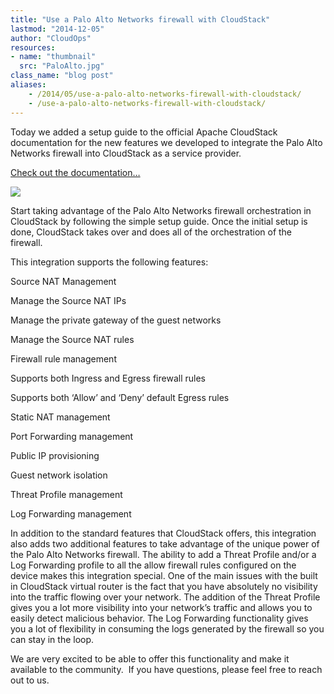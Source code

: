 ```yaml
---
title: "Use a Palo Alto Networks firewall with CloudStack"
lastmod: "2014-12-05"
author: "CloudOps"
resources:
- name: "thumbnail"
  src: "PaloAlto.jpg"
class_name: "blog post"
aliases:
    - /2014/05/use-a-palo-alto-networks-firewall-with-cloudstack/
    - /use-a-palo-alto-networks-firewall-with-cloudstack/
---
```


<p>Today we added a setup guide to the official Apache CloudStack documentation for the new features we developed to integrate the Palo Alto Networks firewall into CloudStack as a service provider.</p>

<p><a href="http://docs.cloudstack.apache.org/en/latest/adminguide/networking/palo_alto_config.html" target="_blank" rel="noopener noreferrer">Check out the documentation…</a></p>

<img src="/images/blog/post/palo_alto_design_22.png" class="main-blog-image">

<p>Start taking advantage of the Palo Alto Networks firewall orchestration in CloudStack by following the simple setup guide. Once the initial setup is done, CloudStack takes over and does all of the orchestration of the firewall.</p>

<p>This integration supports the following features:</p>

<div class="tabbed-text">
<p>Source NAT Management
<div class="tabbed-text">
<p>Manage the Source NAT IPs</p>
<p>Manage the private gateway of the guest networks</p>
<p>Manage the Source NAT rules</p>
</div>
</p>
<p>Firewall rule management
<div class="tabbed-text">
<p>Supports both Ingress and Egress firewall rules</p>
<p>Supports both ‘Allow’ and ‘Deny’ default Egress rules</p>
</div>
</p>
<p>Static NAT management</p>
<p>Port Forwarding management</p>
<p>Public IP provisioning</p>
<p>Guest network isolation</p>
<p>Threat Profile management</p>
<p>Log Forwarding management</p>
</div>

<p>In addition to the standard features that CloudStack offers, this integration also adds two additional features to take advantage of the unique power of the Palo Alto Networks firewall. The ability to add a Threat Profile and/or a Log Forwarding profile to all the allow firewall rules configured on the device makes this integration special. One of the main issues with the built in CloudStack virtual router is the fact that you have absolutely no visibility into the traffic flowing over your network. The addition of the Threat Profile gives you a lot more visibility into your network’s traffic and allows you to easily detect malicious behavior. The Log Forwarding functionality gives you a lot of flexibility in consuming the logs generated by the firewall so you can stay in the loop.</p>

<p>We are very excited to be able to offer this functionality and make it available to the community. &nbsp;If you have questions, please feel free to reach out to us.</p>